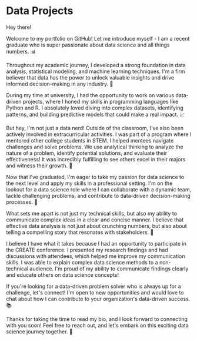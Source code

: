 # Data Projects


Hey there! 

Welcome to my portfolio on GitHub! Let me introduce myself - I am a recent graduate who is super passionate about data science and all things numbers. 📊

Throughout my academic journey, I developed a strong foundation in data analysis, statistical modeling, and machine learning techniques. I'm a firm believer that data has the power to unlock valuable insights and drive informed decision-making in any industry. 🚀

During my time at university, I had the opportunity to work on various data-driven projects, where I honed my skills in programming languages like Python and R. I absolutely loved diving into complex datasets, identifying patterns, and building predictive models that could make a real impact. 📈

But hey, I'm not just a data nerd! Outside of the classroom, I've also been actively involved in extracurricular activities. I was part of a program where I mentored other college students in STEM. I	helped mentees navigate challenges and solve problems. We use analytical thinking to analyze the nature of a problem, identify potential solutions, and evaluate their effectiveness! It was incredibly fulfilling to see others excel in their majors and witness their growth. 🌟

Now that I've graduated, I'm eager to take my passion for data science to the next level and apply my skills in a professional setting. I'm on the lookout for a data science role where I can collaborate with a dynamic team, tackle challenging problems, and contribute to data-driven decision-making processes. 🤝

What sets me apart is not just my technical skills, but also my ability to communicate complex ideas in a clear and concise manner. I believe that effective data analysis is not just about crunching numbers, but also about telling a compelling story that resonates with stakeholders. 📣

I believe I have what it takes because I had an opportunity to participate in the CREATE conference. I presented my research findings and had discussions with attendees, which helped me improve my communication skills. I was able to explain complex data science methods to a non-technical audience. I'm proud of my ability to communicate findings clearly and educate others on data science concepts!

If you're looking for a data-driven problem solver who is always up for a challenge, let's connect! I'm open to new opportunities and would love to chat about how I can contribute to your organization's data-driven success. 📚

Thanks for taking the time to read my bio, and I look forward to connecting with you soon! Feel free to reach out, and let's embark on this exciting data science journey together. 🌟
